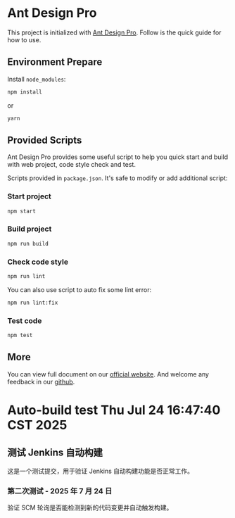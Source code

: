 # Ant Design Pro

This project is initialized with [Ant Design Pro](https://pro.ant.design). Follow is the quick guide for how to use.

## Environment Prepare

Install `node_modules`:

```bash
npm install
```

or

```bash
yarn
```

## Provided Scripts

Ant Design Pro provides some useful script to help you quick start and build with web project, code style check and test.

Scripts provided in `package.json`. It's safe to modify or add additional script:

### Start project

```bash
npm start
```

### Build project

```bash
npm run build
```

### Check code style

```bash
npm run lint
```

You can also use script to auto fix some lint error:

```bash
npm run lint:fix
```

### Test code

```bash
npm test
```

## More

You can view full document on our [official website](https://pro.ant.design). And welcome any feedback in our [github](https://github.com/ant-design/ant-design-pro).

# Auto-build test Thu Jul 24 16:47:40 CST 2025

## 测试 Jenkins 自动构建

这是一个测试提交，用于验证 Jenkins 自动构建功能是否正常工作。

### 第二次测试 - 2025 年 7 月 24 日

验证 SCM 轮询是否能检测到新的代码变更并自动触发构建。
